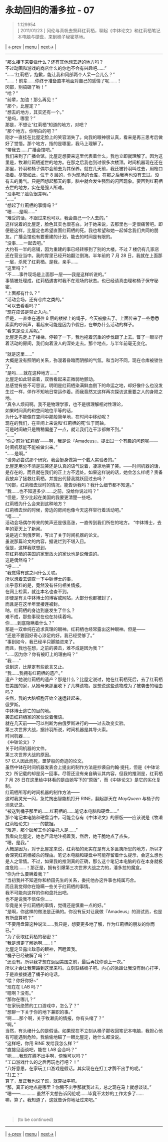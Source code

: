 # 永劫回归的潘多拉 - 07
> 1.129954  
> [ 2011/01/23 ] 冈伦与真帆去祭拜红莉栖，聊起《中钵论文》和红莉栖笔记本电脑与硬盘，来到桶子秘密基地。  

| [←prev](./0033) | [menu](../) | [next→](./0035) |

---

“那么接下来要做什么？还有其他想去逛的地方吗？  
 不过动画和游戏的商店什么的你也不会有兴趣吧……”  
“……‘红莉栖’，抱歉，能让我和冈部两个人呆一会儿么？”  
“……！前辈……你终于准备直率地面对自己的感情了呢……！  
 冈部，别搞砸了哟！”  
“哈？”  
“前辈，加油！那么再见！”  
“那个，比屋定？”  
“想去的地方，其实还有一个。”  
“是吗，哪里？”  
那是，不想让“红莉栖”知道的地方，对吧？  
“那个地方。你明白的吧？”  
刚才一直挂在比屋定脸上的笑容消失了。向我的眼神很认真，看来是再三思考后做好了觉悟。那个地方，指的是哪里，我马上理解了。  
“带我去……广播会馆吧。”  
我们来到了广播会馆。比屋定想要来这里代表着什么，我也立即就理解了。因为这里是，牧濑红莉栖逝世的地方。在那之后我也到过很多次楼顶。时间机器现在还在那里，铃羽和桶子偶尔会前去为其保养。就在几天前，我还被铃羽叫过去，用枪口指着。尽管如此，位于 8 层的，作为现场的仓库，在那之后我再也没有去过。没有去的勇气。只是回想起那天的事，脑中就会发生强烈的闪回现象。要回到红莉栖去世的地方，实在是强人所难。  
“没事吧？脸色很差啊。”  
“……”  
“想起了红莉栖的事情吗？”  
“嗯……是啊……”  
“难受的话，不跟过来也可以，我会自己一个人去的。”  
这样说着的比屋定，脸色其实也很苍白。对于她来说，去那里也一定很痛苦吧。即便是这样，比屋定也希望直面红莉栖的死。我也希望和她一起悼念我们共同的朋友。广播会馆也有要重建的计划，能去的时间是有限的。  
“没事……一起去吧。”  
大约有一半的店铺，因为重建的事已经转移到了别的大楼。不过 7 楼仍有几家店还在营业当中。我的胃里已经开始翻江倒海。半年前的 7 月 28 日，我就在上面那一层，杀死了红莉栖。是我，亲手……  
“这里吗？”  
“不……事件现场是上面那一层——我是这样听说的。”  
事情被处理成，红莉栖遇害时我不在现场的状态。也已经请真由理和桶子保守秘密。  
“上面都有什么？”  
“活动会场，还有仓库之类的。”  
“可以去看看吗？”  
“现在应该是禁止入内。”  
但是，一直束在通往 8 层的楼梯上的绳子，今天被撤去了。上面传来了一些悉悉索索的吵闹声，看起来可能是因为节假日，在举办什么活动的样子。  
“看来是没关系呢。”  
比屋定先走上了楼梯，停顿了一下，我也拖着沉重的步伐跟了上去。瞥了一眼举行着活动的房间，我们向着没人的深处走去。那个地点，与半年前毫无变化。  

“就是这里……”  
大概是没有照明的关系，弥漫着昏暗而阴郁的气氛。和当时不同，现在仓库被锁住了。  
“是吗……就在这种地方……”  
比屋定如此轻语着，双唇看起来正微弱地颤动。  
总感觉有些不可思议。明明是红莉栖染满鲜血倒下的命运之地，却好像什么也没发生过一样，佯作不知地日常运作着。而我竟然又这样再次探访这重要之人的身陨之地。  
“真令人烦闷啊。我不是物理学家，也不是很理解相对性理论，  
 如果时间真的和空间地位平等的话，  
 为什么不能像在空间中那般简单地，在时间中移动呢？  
 现在的我们，在空间上来说和‘红莉栖的死’位于同轴，  
 可是时间轴只是稍稍偏差了一点，就让我们连干涉都做不到。”  
“……”  
“你之前对‘红莉栖’——啊，我是说『Amadeus』，提出过一个有趣的问题呢——  
 时间机器能不能被做出来。”  
“……是啊。”  
“请务必尝试那个研究，我会挺身做第一个载人实验者的。”  
比屋定用分不清是玩笑还是认真的语气说着，凄凉地笑了笑。——时间机器的话，是存在的，而且就在我们的正上方不远处。如果这样说的话，她会怎么样呢？责备我放弃了拯救红莉栖，并提出代替我跳跃回过去吗？  
“冈部，红莉栖去世时的情况，能告诉我吗？我什么细节都不知道。”  
“我……也不知道多少……之前，没给你说过吗？”  
“但是，至少比起在美国的我要更清楚一些吧。  
 红莉栖为什么会来到这种地方？  
 红莉栖去世的时候，旁边的房间也像今天这样举行着活动吧。”  
“唔……”  
活动会场偶尔传来的笑声还是很高涨，一直传到我们所在的地方。
“中钵博士，去年的夏天上了新闻。  
 说是逃亡到俄罗斯，写出了关于时间机器的论文。  
 虽说那篇论文的内容，据说烂到不堪入目。  
 但是，这样我联想到，  
 在红莉栖的美国的家里放火的家伙也是说俄语的。  
 这是偶然吗？”  
“呼……”  
“我觉得有这之间什么关联。  
 所以想着去调查一下中钵博士的事，  
 出乎意料的是，竟然没有任何相关情报。  
 在网上检索，就连本名也查不到。  
 即便是有关中钵博士的博客或网站，大部分也都被封了，  
 而且是在这半年里接连被封。  
 呐，红莉栖的身边到底发生了什么？  
 难不成，那些事现在也在持续着吗。  
 你……到底隐瞒着什么？”  
那是一双单纯在追求真理的眼神。红莉栖也经常露出这种眼神。但是——  
“还是不要因好奇心涉足的好。我已经受够了。”  
“事到如今，我已经半只脚踏进来了。  
而且，我也在想，之前的袭击，难不成是因为我？”  
“……因为你？你有被盯上的理由吗？”  
“我……”  
说到这，比屋定有些欲言又止。  
“我……我拥有红莉栖的遗产。”  
遗产？她说红莉栖的遗产？那是什么？比屋定说过，她在红莉栖死后，去了红莉栖在美国的家，从她母亲那里收下了几样遗物。是想说这些遗物成为了被袭击的理由吗？  
突然，我的大脑细胞开始全速运转起来。  
俄罗斯。  
中钵博士逃亡的目的地。  
袭击红莉栖家的家伙说着俄语。  
就在几天前——可以判断为由俄罗斯进行的——过去改变实验。  
第三次世界大战，据铃羽所说，时间机器是其导火索。  
时间机器……  
《中钵论文》？  
关于时间机器的文件。  
第三次世界大战的原因。  
57 亿人因此而死，噩梦般的奇迹的论文。  
虽然中钵在时间机器发表会上提出的制作方法是抄袭自约翰·提托，但是《中钵论文》所记载的却是另一回事。尽管还没有亲自确认其内容，但我的推测是，红莉栖 7 月 28 日在这里给中钵看的是由她写下的“原版”，而《中钵论文》是它的劣化复制。  
红莉栖所写的时间机器的制作方法——  
这时我灵光一闪，急忙掏出智能机打开 RINE，翻起那天在 *MayQueen* 与桶子的消息记录。  
“被送到桶子那里的……红莉栖的……笔记本电脑和硬盘……”  
那个笔记本电脑和硬盘当中，可能会存有《中钵论文》的原版——应该说是《牧濑红莉栖论文》——的数据。  
“难道，那个破解工作的委托人是……”  
我看向比屋定，她也严肃地注视着我，然后，她干脆地点了点头。  
“嗯，是我。”  
大概是因为，对于比屋定来说，红莉栖的死实在是有太多匪夷所思的地方，所以才会深究红莉栖被杀的理由。笔记本电脑和硬盘中可能存留着什么提示，会这么想也是人之常情。不过，如果我的推测真的正确，那么这个笔记本电脑的存在本身就极度危险……！那正是，拥有引爆第三次世界大战之力的，潘多拉的魔盒。  
“你为什么要瞒着我？”  
“当初我并不知道你和桥田先生的关系，委托他办这件事也纯属巧合。  
 而且我觉得你在隐瞒一些关于红莉栖的事情。  
 我不可能向这样的你和盘托出吧。  
 也不是说我不信任你……  
 毕竟是关于红莉栖的事情，觉得还是慎重一点的好。”  
“是啊，你这样的做法是正确的。你没有反对让我做『Amadeus』的测试员，也是有所盘算吧？”  
“不要用盘算这种说法……我只是，想要更多地了解，作为红莉栖的朋友的你而已。”  
“为了获取红莉栖的秘密？”  
“我是想更了解她啊……！”  
比屋定显露出敌意的眼神，回瞪着我。  
“桶子已经破解了吗？”  
“还没有。所以我才想在返回美国之前，最后再找你谈上一次。”  
所以才会让我带路到这里来吗。立刻联络桶子吧。内心的急躁让我没有耐心打字，于是直接拨通了桶子的电话。  
“喂？你好你好\~”  
“现在在 LAB 吗？”  
“嗯啊？没有。”  
“那你在哪儿？”  
“在家玩绝赞的工口游戏中，怎么了？”  
“想聊一下关于你的地下兼职的事。”  
“啊……那个啊，关于牧濑氏的情报，你有头绪了？”  
“啊。”  
当然，有头绪什么的是假话。如果现在不立刻从桶子那收回笔记本电脑，我担心他有可能遇到危险。我偷偷地瞄了一眼比屋定，她什么都没说。  
“这样吧，你用 RINE 发给我怎么样？”  
“直接见面谈吧，能在 LAB 会合吗？”  
“呃……我现在腾不出手啊，傍晚可以吗？”  
“工口游戏什么的之后再玩也行吧？！”  
“八好意思，在家玩工口游戏是假话。其实现在在打工才腾不出手的呢。”  
“打工？”  
算了，反正我也说了谎，就算扯平吧。  
“那，真正的地点是哪里？你腾不出手那就我过去，总之现在马上就想谈谈。”  
“嗯——…………
 虽然不太想告诉冈伦呢……毕竟不太妙的工作太多了……  
 嘛，算了。我知道了，这就告诉你地址过来吧。”  


<br/>

> (to be continued)
---

| [←prev](./0033) | [menu](../) | [next→](./0035) |
